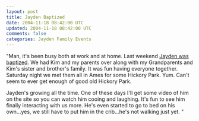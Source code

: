 ```yaml
---           
layout: post
title: Jayden Baptized
date: 2004-11-18 08:42:00 UTC
updated: 2004-11-18 08:42:00 UTC
comments: false
categories: Jayden Family Events
---
```

"Man, it's been busy both at work and at home. Last weekend [Jayden was baptized]("http://www.kevinminnis.com/gallery/index.php?path=pictures%2Fjayden%2F011-week9and10). We had  Kim and my parents over along with my Grandparents and Kim's sister and brother's family. It was fun having everyone together. Saturday night we met them all in Ames for some Hickory Park. Yum. Can't seem to ever get enough of good old Hickory Park.

Jayden's growing all the time. One of these days I'll get some video of him on the site so you can watch him cooing and laughing. It's fun to see him finally interacting with us more. He's even started to go to bed on his own...yes, we still have to put him in the crib...he's not walking just yet. "
